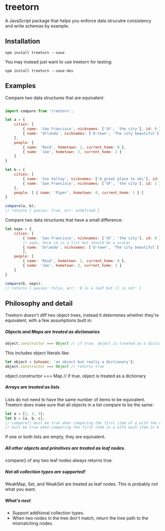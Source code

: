 # treetorn

A JavaScript package that helps you enforce data strucutre consistency and write schemas by example.

## Installation

```
npm install treetorn --save
```

You may instead just want to use treetorn for testing:

```
npm install treetorn --save-dev
```

## Examples

Compare two data structures that are equivalent:

```javascript

import compare from 'treetorn';

let a = {
	cities: [
		{ name: 'San Francisco', nicknames: ['SF', 'the city'], id: 0 },
		{ name: 'Orlando', nicknames: ['O-town', 'The city beautiful'], id: 1 }
	],
	people: [
		{ name: 'Reid', hometown: 1, current_home: 0 },
		{ name: 'Joe', hometown: 2, current_home: 2 }
	]
}

let b = {
	cities: [
		{ name: 'Sun Valley', nicknames: ['A great place to ski'], id: 0 },
		{ name: 'San Francisco', nicknames: ['SF', 'the city'], id: 1 }
	],
	people: [ { name: 'Piper', hometown: 0, current_home: 1 } ]
}

compare(a, b);
// returns { passes: true, err: undefined }
```

Compare two data structures that have a small difference:

```javascript
let oops = {
	cities: [
		{ name: 'San Francisco', nicknames: ['SF', 'the city'], id: 0 },
		// oops, here id is a list but should be a scalar
		{ name: 'Orlando', nicknames: ['O-town', 'The city beautiful'], id: [] }
		],
	people: [
		{ name: 'Reid', hometown: 1, current_home: 0 },
		{ name: 'Joe', hometown: 2, current_home: 2 }
	]
}

compare(b, oops);
// returns { passes: false, err: '0 is a leaf but [] is not' }
```

## Philosophy and detail
Treetorn doesn't diff two object trees, instead it determines whether they're equivalent, with a few assumptions built in:

##### Objects and Maps are treated as dictionaries
```javascript
object.constructor === Object // if true, object is treated as a dictionary
```
This includes object literals like:
```javascript
let object = {whoami: 'an object but really a dictionary'};
object.constructor === Object // returns true
```
object.constructor === Map    // if true, object is treated as a dictionary

##### Arrays are treated as lists
Lists do not need to have the same number of items to be equivalent. Treetorn does make sure that all objects in a list
compare to be the same:
```javascript
let a = [1, 2, 3];
let b = [a, b, c];
// compare() must be true when comparing the first item of a with the remaining items in a and
// must be true when comparing the first item in a with each item in b
```

If one or both lists are empty, they are equivalent.

##### All other objects and primitives are treated as leaf nodes. 
compare() of any two leaf nodes always returns true.

##### Not all collection types are supported!
WeakMap, Set, and WeakSet are treated as leaf nodes. This is probably not what you want.

##### What's next
* Support additional collection types.
* When two nodes in the tree don't match, return the tree path to the mismatching nodes.



